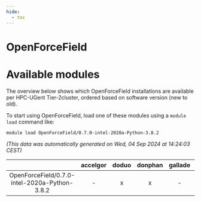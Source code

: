 ```yaml
---
hide:
  - toc
---
```


OpenForceField
==============

# Available modules


The overview below shows which OpenForceField installations are available per HPC-UGent Tier-2cluster, ordered based on software version (new to old).

To start using OpenForceField, load one of these modules using a `module load` command like:

```shell
module load OpenForceField/0.7.0-intel-2020a-Python-3.8.2
```

*(This data was automatically generated on Wed, 04 Sep 2024 at 14:24:03 CEST)*  

| |accelgor|doduo|donphan|gallade|joltik|shinx|skitty|
| :---: | :---: | :---: | :---: | :---: | :---: | :---: | :---: |
|OpenForceField/0.7.0-intel-2020a-Python-3.8.2|-|x|x|-|x|-|x|

